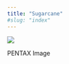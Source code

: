 ```yaml
---
title: "Sugarcane"
#slug: "index"
---
```


[![](/wp-content/2011/12/34-300x225.jpg)](/wp-content/2011/12/34.jpg)

PENTAX Image